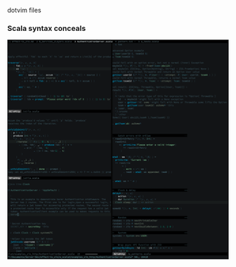 dotvim files

### Scala syntax conceals
![Screenshot Scala syntax](./screenshots/2022-12-10_no_conceals_in_comments.png)

